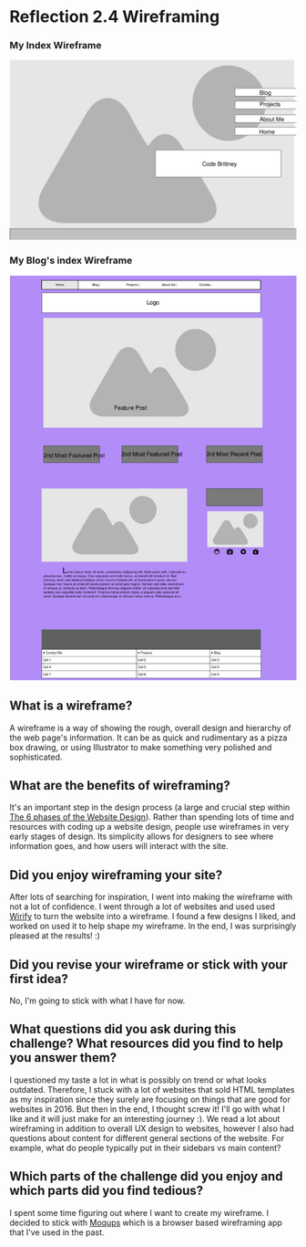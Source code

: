 # Reflection 2.4 Wireframing

### My Index Wireframe
![Index-wireframe](imgs/index_wireframe.png)

### My Blog's index Wireframe
![wireframe-blog](imgs/wireframe-blog-index.png)

## What is a wireframe?
A wireframe is a way of showing the rough, overall design and hierarchy of the web page's information. It can be as quick and rudimentary as a pizza box drawing, or using Illustrator to make something very polished and sophisticated. 

## What are the benefits of wireframing?
It's an important step in the design process (a large and crucial step within [The 6 phases of the Website Design](/reflection.md)). Rather than spending lots of time and resources with coding up a website design, people use wireframes in very early stages of design. Its simplicity allows for designers to see where information goes, and how users will interact with the site. 

## Did you enjoy wireframing your site?
After lots of searching for inspiration, I went into making the wireframe with not a lot of confidence. I went through a lot of websites and used used [Wirify](http://www.wirify.com/) to turn the website into a wireframe. I found a few designs I liked, and worked on used it to help shape my wireframe.  In the end, I was surprisingly pleased at the results! :) 

## Did you revise your wireframe or stick with your first idea?
No, I'm going to stick with what I have for now. 

## What questions did you ask during this challenge? What resources did you find to help you answer them?

I questioned my taste a lot in what is possibly on trend or what looks outdated. Therefore, I stuck with a lot of websites that sold HTML templates as my inspiration since they surely are focusing on things that are good for websites in 2016. 
But then in the end, I thought screw it! I'll go with what I like and it will just make for an interesting journey :). 
We read a lot about wireframing in addition to overall UX design to websites, however I also had questions about content for different general sections of the website. For example, what do people typically put in their sidebars vs main content? 

## Which parts of the challenge did you enjoy and which parts did you find tedious?
I spent some time figuring out where I want to create my wireframe. I decided to stick with [Moqups](https://moqups.com/home/) which is a browser based wireframing app that I've used in the past. 